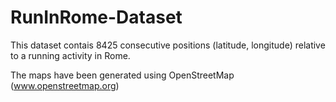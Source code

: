# RunInRome-Dataset

This dataset contais 8425 consecutive positions (latitude, longitude) relative to a running activity in Rome. 

The maps have been generated using OpenStreetMap (www.openstreetmap.org)
